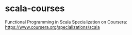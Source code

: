 # scala-courses
Functional Programming in Scala Specialization on Coursera: https://www.coursera.org/specializations/scala
